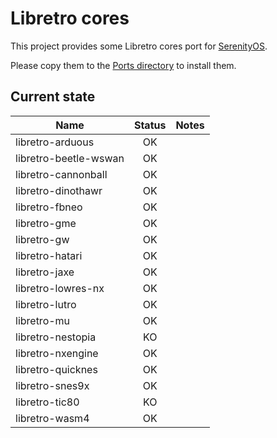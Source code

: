 # Libretro cores
This project provides some Libretro cores port for [SerenityOS](https://www.serenityos.org).

Please copy them to the [Ports directory](https://github.com/SerenityOS/serenity/tree/master/Ports) to install them.


## Current state

| Name | Status | Notes |
| --- | :---: | --- |
| libretro-arduous | OK |  |
| libretro-beetle-wswan | OK |  |
| libretro-cannonball | OK |  |
| libretro-dinothawr | OK |  |
| libretro-fbneo | OK |  |
| libretro-gme | OK |  |
| libretro-gw | OK |  |
| libretro-hatari | OK |  |
| libretro-jaxe | OK |  |
| libretro-lowres-nx | OK |  |
| libretro-lutro | OK |  |
| libretro-mu | OK |  |
| libretro-nestopia | KO |  |
| libretro-nxengine | OK |  |
| libretro-quicknes | OK |  |
| libretro-snes9x | OK |  |
| libretro-tic80 | KO |  |
| libretro-wasm4 | OK |  |
